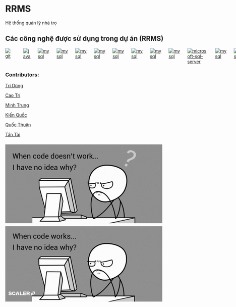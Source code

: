 # RRMS

Hệ thống quản lý nhà trọ

## Các công nghệ được sử dụng trong dự án (RRMS)

<p align="left" style="display: flex; gap: 20px"> 
<a href="https://git-scm.com/" target="_blank" rel="noreferrer"> 
<img src="https://www.vectorlogo.zone/logos/github/github-icon.svg" alt="git" width="40" height="40"/> </a> 
<a href="https://www.java.com" target="_blank" rel="noreferrer">
 <img src="https://raw.githubusercontent.com/devicons/devicon/master/icons/java/java-original.svg" alt="java" width="40" height="40"/> </a> 
   <a href="https://www.javascript.com/" target="_blank" rel="noreferrer">
 <img src="https://upload.vectorlogo.zone/logos/javascript/images/239ec8a4-163e-4792-83b6-3f6d96911757.svg" alt="java" width="40" height="40"/> </a> 
  <a href="https://spring.io/" target="_blank" rel="noreferrer">
  <img src="https://www.vectorlogo.zone/logos/springio/springio-icon.svg" alt="mysql" width="40" height="40"/> 
  </a>
    <a href="https://vitejs.dev/" target="_blank" rel="noreferrer">
  <img src="https://www.vectorlogo.zone/logos/vitejsdev/vitejsdev-icon.svg" alt="mysql" width="40" height="40"/> 
  </a>
 <a href="https://react.dev/" target="_blank" rel="noreferrer">
  <img src="https://www.vectorlogo.zone/logos/reactjs/reactjs-icon.svg" alt="mysql" width="40" height="40"/> 
  </a>
   <a href="https://maven.apache.org/" target="_blank" rel="noreferrer">
  <img src="https://www.vectorlogo.zone/logos/apache_maven/apache_maven-icon.svg" alt="mysql" width="40" height="40"/> 
  </a>
     <a href="https://nodejs.org/en" target="_blank" rel="noreferrer">
  <img src="https://www.vectorlogo.zone/logos/nodejs/nodejs-icon.svg" alt="mysql" width="40" height="40"/> 
  </a>
<a href="https://getbootstrap.com/" target="_blank" rel="noreferrer">
 <img src="https://upload.vectorlogo.zone/logos/getbootstrap/images/987f8f6c-263a-47b1-a85d-853cfca215d9.svg" alt="mysql" width="40" height="40"/>
</a> 
<a href="https://firebase.google.com/" target="_blank" rel="noreferrer">
 <img src="https://www.vectorlogo.zone/logos/firebase/firebase-icon.svg" alt="mysql" width="40" height="40"/>
</a> 
<a href="https://redis.io/" target="_blank" rel="noreferrer">
 <img src="https://www.vectorlogo.zone/logos/redis/redis-icon.svg" alt="mysql" width="40" height="40"/>
</a> 
<a href="https://www.microsoft.com/en-us/sql-server" target="_blank" rel="noreferrer">
<img width="40" height="40" src="https://img.icons8.com/color/48/microsoft-sql-server.png" alt="microsoft-sql-server"/>
</a> 
<a href="https://vercel.com/" target="_blank" rel="noreferrer">
 <img src="https://assets.vercel.com/image/upload/front/favicon/vercel/180x180.png" alt="mysql" width="40" />
</a>   
<a href="https://render.com/" target="_blank" rel="noreferrer">
 <img src="https://global.discourse-cdn.com/business6/uploads/render/original/2X/1/11352202c8503f736bea5efb59684f678d7c860c.svg" alt="mysql" width="40" height="40"/>
</a>  
<a href="https://code.visualstudio.com/" target="_blank" rel="noreferrer">
 <img src="https://www.vectorlogo.zone/logos/visualstudio_code/visualstudio_code-icon.svg" alt="mysql" width="40" height="40"/>
</a>  
<a href="https://www.jetbrains.com/idea/" target="_blank" rel="noreferrer">
 <img src="https://upload.wikimedia.org/wikipedia/commons/thumb/9/9c/IntelliJ_IDEA_Icon.svg/768px-IntelliJ_IDEA_Icon.svg.png" alt="mysql" width="40" height="40"/>
</a>   
</p>

### Contributors:

[Trí Dũng](https://github.com/tridung778)

[Cao Trí](https://github.com/trivu2004)

[Minh Trung](https://github.com/chauminhtrung)

[Kiến Quốc](https://github.com/KienQuocVn)

[Quốc Thuận](https://github.com/thuanquoctr)

[Tấn Tài](https://github.com/trivu2004)

### ![alt text](image.png)
